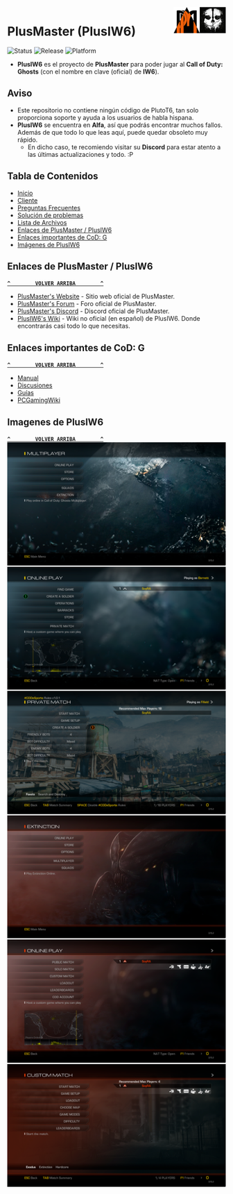 <img src="Recursos/Imagenes/IW6-Ico.png" alt="IW6-Ico.png" title="Call of Duty: Ghosts" align="right" width="60" height="60"/>
</a><a href="#"><img src="Recursos/Imagenes/PM-Logo.png" alt="PM-Logo.png" title="PlusMaster" align="right" width="60" height="60"/>
</a>

# PlusMaster (PlusIW6)
![Status](https://img.shields.io/badge/Status-Online-green.svg) ![Release](https://img.shields.io/badge/Version-Alfa-red.svg) ![Platform](https://img.shields.io/badge/Platform-Windows-lightgrey.svg)
- **PlusIW6** es el proyecto de **PlusMaster** para poder jugar al **Call of Duty: Ghosts** (con el nombre en clave (oficial) de **IW6**).

## Aviso
- Este repositorio no contiene ningún código de PlutoT6, tan solo proporciona soporte y ayuda a los usuarios de habla hispana.
- **PlusIW6** se encuentra en **Alfa**, así que podrás encontrar muchos fallos. Además de que todo lo que leas aquí, puede quedar obsoleto muy rápido.
  - En dicho caso, te recomiendo visitar su **Discord** para estar atento a las últimas actualizaciones y todo. :P

## Tabla de Contenidos
- [Inicio](../../wiki)
- [Cliente](../../wiki/Cliente)
- [Preguntas Frecuentes](../../wiki/Preguntas-Frecuentes)
- [Solución de problemas](../../wiki/Soluci%C3%B3n-de-problemas)
- [Lista de Archivos](../../wiki/Lista-de-Archivos)
- [Enlaces de PlusMaster / PlusIW6](#enlaces-de-plusmaster--plusiw6)
- [Enlaces importantes de CoD: G](#enlaces-importantes-de-cod-g)
- [Imágenes de PlusIW6](#imagenes-de-plusiw6)

## Enlaces de PlusMaster / PlusIW6
**[`^        VOLVER ARRIBA        ^`](#tabla-de-contenidos)**
- [PlusMaster's Website](http://www.plusmaster.pro/) - Sitio web oficial de PlusMaster.
- [PlusMaster's Forum](http://www.plusmaster.pro/forum/) - Foro oficial de PlusMaster.
- [PlusMaster's Discord](http://discord.gg/w48zeR2) - Discord oficial de PlusMaster.
- [PlusIW6's Wiki](https://github.com/SoyRA/PlusIW6/wiki) - Wiki no oficial (en español) de PlusIW6. Donde encontrarás casi todo lo que necesitas.

## Enlaces importantes de CoD: G
**[`^        VOLVER ARRIBA        ^`](#tabla-de-contenidos)**
- [Manual](https://www.callofduty.com/content/dam/atvi/callofduty/ghosts/manuals/Ghosts-Manual-PC-es.pdf)
- [Discusiones](https://steamcommunity.com/app/209160/discussions/)
- [Guías](https://steamcommunity.com/app/209160/guides/)
- [PCGamingWiki](https://pcgamingwiki.com/wiki/Call_of_Duty:_Ghosts)

## Imagenes de PlusIW6
**[`^        VOLVER ARRIBA        ^`](#tabla-de-contenidos)**
![PlusIW6-MP-01.png](Recursos/Imagenes/PlusIW6-MP-01.png)
![PlusIW6-MP-02.png](Recursos/Imagenes/PlusIW6-MP-02.png)
![PlusIW6-MP-03.png](Recursos/Imagenes/PlusIW6-MP-03.png)
![PlusIW6-E-01.png](Recursos/Imagenes/PlusIW6-E-01.png)
![PlusIW6-E-02.png](Recursos/Imagenes/PlusIW6-E-02.png)
![PlusIW6-E-03.png](Recursos/Imagenes/PlusIW6-E-03.png)
